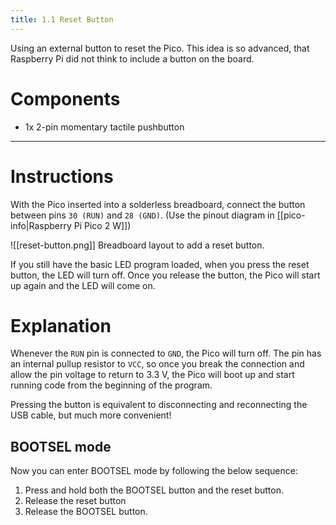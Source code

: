 ```yaml
---
title: 1.1 Reset Button
---
```

Using an external button to reset the Pico. This idea is so advanced, that Raspberry Pi did not think to include a button on the board.
# Components
- 1x 2-pin momentary tactile pushbutton
---
# Instructions
With the Pico inserted into a solderless breadboard, connect the button between pins `30 (RUN)` and `28 (GND)`. (Use the pinout diagram in [[pico-info|Raspberry Pi Pico 2 W]])

![[reset-button.png]]
Breadboard layout to add a reset button.

If you still have the basic LED program loaded, when you press the reset button, the LED will turn off. Once you release the button, the Pico will start up again and the LED will come on.

# Explanation
Whenever the `RUN` pin is connected to `GND`, the Pico will turn off. The pin has an internal pullup resistor to `VCC`, so once you break the connection and allow the pin voltage to return to $3.3\text{ V}$, the Pico will boot up and start running code from the beginning of the program. 

Pressing the button is equivalent to disconnecting and reconnecting the USB cable, but much more convenient!

## BOOTSEL mode
Now you can enter BOOTSEL mode by following the below sequence:
1. Press and hold both the BOOTSEL button and the reset button.
2. Release the reset button
3. Release the BOOTSEL button.